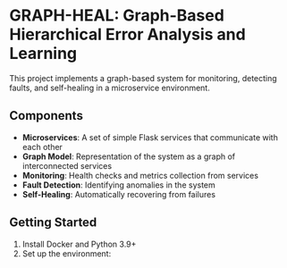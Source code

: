 # GRAPH-HEAL: Graph-Based Hierarchical Error Analysis and Learning

This project implements a graph-based system for monitoring, detecting faults, and self-healing in a microservice environment.

## Components

- **Microservices**: A set of simple Flask services that communicate with each other
- **Graph Model**: Representation of the system as a graph of interconnected services
- **Monitoring**: Health checks and metrics collection from services
- **Fault Detection**: Identifying anomalies in the system
- **Self-Healing**: Automatically recovering from failures

## Getting Started

1. Install Docker and Python 3.9+
2. Set up the environment: